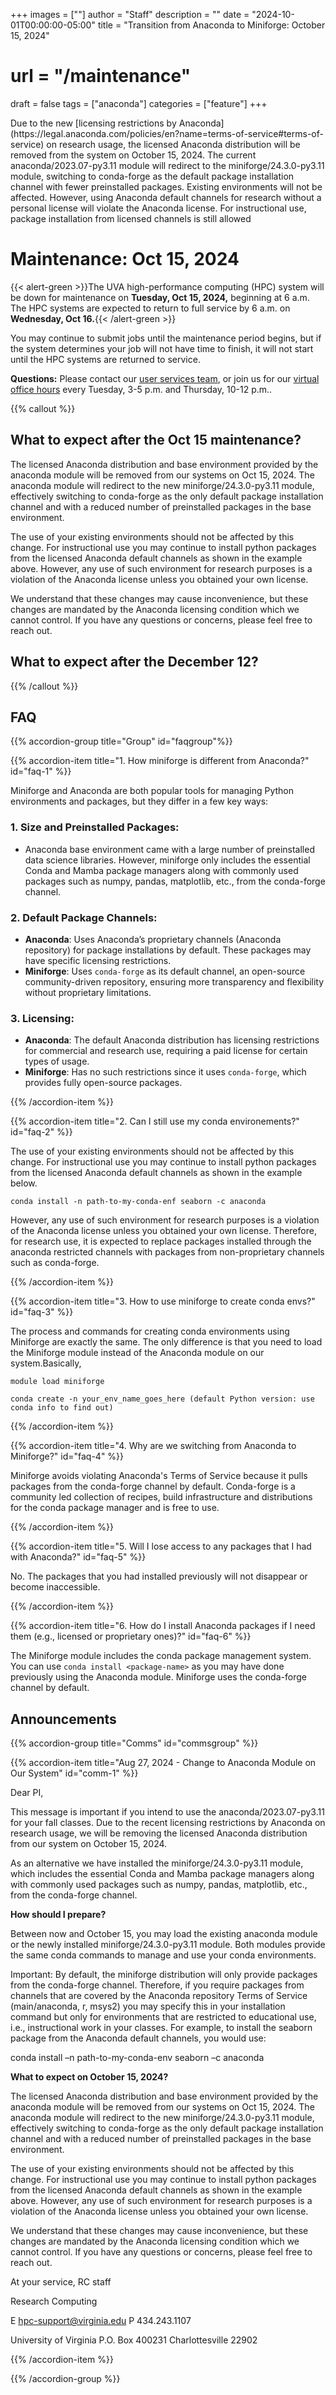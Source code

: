 +++
images = [""]
author = "Staff"
description = ""
date = "2024-10-01T00:00:00-05:00"
title = "Transition from Anaconda to Miniforge: October 15, 2024"
# url = "/maintenance"
draft = false
tags = ["anaconda"]
categories = ["feature"]
+++

<p class="lead">
Due to the new [licensing restrictions by Anaconda](https://legal.anaconda.com/policies/en?name=terms-of-service#terms-of-service)  on research usage, the licensed Anaconda distribution will be removed from the system on October 15, 2024. The current anaconda/2023.07-py3.11 module will redirect to the miniforge/24.3.0-py3.11 module, switching to conda-forge as the default package installation channel with fewer preinstalled packages. Existing environments will not be affected. However, using Anaconda default channels for research without a personal license will violate the Anaconda license. For instructional use, package installation from licensed channels is still allowed
</p>

# Maintenance: Oct 15, 2024

{{< alert-green >}}The UVA high-performance computing (HPC) system will be down for maintenance on **Tuesday, Oct 15, 2024,** beginning at 6 a.m. The HPC systems are expected to return to full service by 6 a.m. on **Wednesday, Oct 16.**{{< /alert-green >}}

You may continue to submit jobs until the maintenance period begins, but if the system determines your job will not have time to finish, it will not start until the HPC systems are returned to service.

**Questions:** Please contact our <a href="/form/support-request/?category=Storage&request_title=Project%20storage%20data%20migration" class="card-link" target="_blank">user services team</a>, or join us for our [virtual office hours](/support/#office-hours) every Tuesday, 3-5 p.m. and Thursday, 10-12 p.m..


{{% callout %}}
## What to expect after the Oct 15 maintenance?

The licensed Anaconda distribution and base environment provided by the anaconda module will be removed from our systems on Oct 15, 2024. The anaconda module will redirect to the new miniforge/24.3.0-py3.11 module, effectively switching to conda-forge as the only default package installation channel and with a reduced number of preinstalled packages in the base environment.  

The use of your existing environments should not be affected by this change. For instructional use you may continue to install python packages from the licensed Anaconda default channels as shown in the example above. However, any use of such environment for research purposes is a violation of the Anaconda license unless you obtained your own license.   

We understand that these changes may cause inconvenience, but these changes are mandated by the Anaconda licensing condition which we cannot control. If you have any questions or concerns, please feel free to reach out. 

## What to expect after the December 12?



{{% /callout %}}

## FAQ

{{% accordion-group title="Group" id="faqgroup"%}}

{{% accordion-item title="1. How miniforge is different from Anaconda?" id="faq-1" %}}

Miniforge and Anaconda are both popular tools for managing Python environments and packages, but they differ in a few key ways:

### 1. **Size and Preinstalled Packages**:
   - Anaconda base environment came with a large number of preinstalled data science libraries. However, miniforge only includes the essential Conda and Mamba package managers along with commonly used packages such as numpy, pandas, matplotlib, etc., from the conda-forge channel.

### 2. **Default Package Channels**:
   - **Anaconda**: Uses Anaconda’s proprietary channels (Anaconda repository) for package installations by default. These packages may have specific licensing restrictions.
   - **Miniforge**: Uses `conda-forge` as its default channel, an open-source community-driven repository, ensuring more transparency and flexibility without proprietary limitations.

### 3. **Licensing**:
   - **Anaconda**: The default Anaconda distribution has licensing restrictions for commercial and research use, requiring a paid license for certain types of usage.
   - **Miniforge**: Has no such restrictions since it uses `conda-forge`, which provides fully open-source packages.


{{% /accordion-item %}}

{{% accordion-item title="2. Can I still use my conda environements?" id="faq-2" %}}

The use of your existing environments should not be affected by this change. For instructional use you may continue to install python packages from the licensed Anaconda default channels as shown in the example below.

`conda install -n path-to-my-conda-enf seaborn -c anaconda`

However, any use of such environment for research purposes is a violation of the Anaconda license unless you obtained your own license. Therefore, for research use, it is expected to replace packages installed through the anaconda restricted channels with packages from non-proprietary channels such as conda-forge.   

{{% /accordion-item %}}

{{% accordion-item title="3. How to use miniforge to create conda envs?" id="faq-3" %}}

The process and commands for creating conda environments using Miniforge are exactly the same. The only difference is that you need to load the Miniforge module instead of the Anaconda module on our system.Basically,

`module load miniforge`

`conda create -n your_env_name_goes_here (default Python version: use conda info to find out)`

{{% /accordion-item %}}

{{% accordion-item title="4. Why are we switching from Anaconda to Miniforge?" id="faq-4" %}}

Miniforge avoids violating Anaconda's Terms of Service because it pulls packages from the conda-forge channel by default. Conda-forge is a community led collection of recipes, build infrastructure and distributions for the conda package manager and is free to use.

{{% /accordion-item %}}

{{% accordion-item title="5. Will I lose access to any packages that I had with Anaconda?" id="faq-5" %}}

No. The packages that you had installed previously will not disappear or become inaccessible.


{{% /accordion-item %}}

{{% accordion-item title="6. How do I install Anaconda packages if I need them (e.g., licensed or proprietary ones)?" id="faq-6" %}}

The Miniforge module includes the conda package management system. You can use `conda install <package-name>` as you may have done previously using the Anaconda module. Miniforge uses the conda-forge channel by default.

<!--
{{% /accordion-item %}}

{{% accordion-item title="7. Can I still use `pip` to install non-Conda packages with Miniforge?" id="faq-7" %}}

answer to faq7

{{% /accordion-item %}}

{{% accordion-item title="8. Will my existing Conda environments work with Miniforge?" id="faq-8" %}}

answer to faq8

{{% /accordion-item %}}

{{% accordion-item title="9. How do I update packages and environments in Miniforge?" id="faq-9" %}}

answer to faq9

{{% /accordion-item %}}

{{% accordion-item title="10. Will my scripts that depend on specific Anaconda packages break when switching to Miniforge?" id="faq-10" %}}

answer to faq10

{{% /accordion-item %}}

{{% accordion-item title="11. What channels are available by default in Miniforge?" id="faq-11" %}}

answer to faq11

{{% /accordion-item %}}

{{% accordion-item title="12. Can I still use the Anaconda repository with Miniforge?" id="faq-12" %}}

answer to faq12

{{% /accordion-item %}}

{{% accordion-item title="13. How do I migrate my existing Anaconda environments to Miniforge?" id="faq-13" %}}

answer to faq13

{{% /accordion-item %}}

{{% accordion-item title="14. How do I get help if I encounter problems during the transition?" id="faq-14" %}}

answer to faq14

{{% /accordion-item %}}

{{% accordion-item title="15. Will miniforge be compatible OOD JupyterLab ?" id="faq-15" %}}

answer to faq15

{{% /accordion-item %}}

{{% /accordion-group %}}

-->

## Announcements 

{{% accordion-group title="Comms" id="commsgroup" %}}


{{% accordion-item title="Aug 27, 2024 - Change to Anaconda Module on Our System" id="comm-1" %}}

Dear PI, 

This message is important if you intend to use the anaconda/2023.07-py3.11 for your fall classes. Due to the recent licensing restrictions by Anaconda  on research usage, we will be removing the licensed Anaconda distribution from our system on October 15, 2024.  

As an alternative we have installed the miniforge/24.3.0-py3.11 module, which includes the essential Conda and Mamba package managers along with commonly used packages such as numpy, pandas, matplotlib, etc., from the conda-forge channel. 

**How should I prepare?** 

Between now and October 15, you may load the existing anaconda module or the newly installed miniforge/24.3.0-py3.11 module. Both modules provide the same conda commands to manage and use your conda environments.  

Important: By default, the miniforge distribution will only provide packages from the conda-forge channel. Therefore, if you require packages from channels that are covered by the Anaconda repository Terms of Service (main/anaconda, r, msys2) you may specify this in your installation command but only for environments that are restricted to educational use, i.e., instructional work in your classes. For example, to install the seaborn package from the Anaconda default channels, you would use: 

conda install –n path-to-my-conda-env seaborn –c anaconda 

**What to expect on October 15, 2024?** 

The licensed Anaconda distribution and base environment provided by the anaconda module will be removed from our systems on Oct 15, 2024. The anaconda module will redirect to the new miniforge/24.3.0-py3.11 module, effectively switching to conda-forge as the only default package installation channel and with a reduced number of preinstalled packages in the base environment.  

The use of your existing environments should not be affected by this change. For instructional use you may continue to install python packages from the licensed Anaconda default channels as shown in the example above. However, any use of such environment for research purposes is a violation of the Anaconda license unless you obtained your own license.   

We understand that these changes may cause inconvenience, but these changes are mandated by the Anaconda licensing condition which we cannot control. If you have any questions or concerns, please feel free to reach out. 
  
At your service, RC staff 
 
 
Research Computing

E hpc-support@virginia.edu
P 434.243.1107

University of Virginia
P.O. Box 400231
Charlottesville 22902

{{% /accordion-item %}}

{{% /accordion-group %}}
